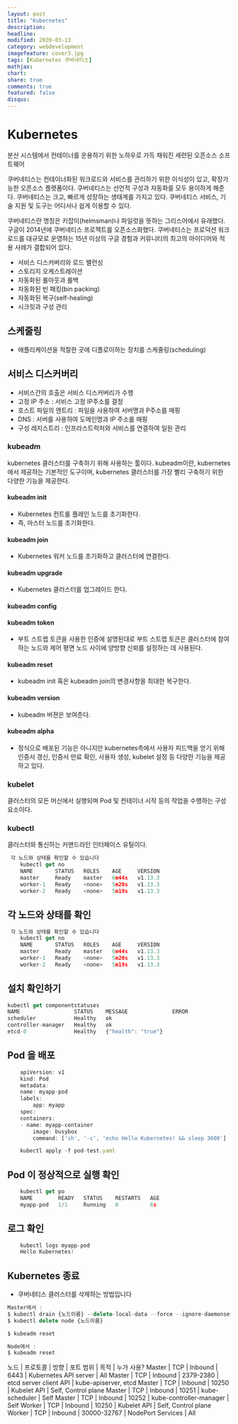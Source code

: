 ```yaml
---
layout: post
title: "Kubernetes"
description: 
headline: 
modified: 2020-03-13
category: webdevelopment
imagefeature: cover3.jpg
tags: [Kubernetes 쿠버네티스]
mathjax: 
chart: 
share: true
comments: true
featured: false
disqus:
---
```

# Kubernetes
분산 시스템에서 컨테이너를 운용하기 위한 노하우로 가득 채워진 세련된 오픈소스 소프트웨어

쿠버네티스는 컨테이너화된 워크로드와 서비스를 관리하기 위한 이식성이 있고, 확장가능한 오픈소스 플랫폼이다. 쿠버네티스는 선언적 구성과 자동화를 모두 용이하게 해준다. 쿠버네티스는 크고, 빠르게 성장하는 생태계를 가지고 있다. 쿠버네티스 서비스, 기술 지원 및 도구는 어디서나 쉽게 이용할 수 있다.

쿠버네티스란 명칭은 키잡이(helmsman)나 파일럿을 뜻하는 그리스어에서 유래했다. 구글이 2014년에 쿠버네티스 프로젝트를 오픈소스화했다. 쿠버네티스는 프로덕션 워크로드를 대규모로 운영하는 15년 이상의 구글 경험과 커뮤니티의 최고의 아이디어와 적용 사례가 결합되어 있다.

- 서비스 디스커버리와 로드 밸런싱
- 스토리지 오케스트레이션 
- 자동화된 롤아웃과 롤백 
- 자동화된 빈 패킹(bin packing)
- 자동화된 복구(self-healing) 
- 시크릿과 구성 관리 

## 스케줄링
- 애플리케이션을 적절한 곳에 디플로이하는 장치를 스케줄링(scheduling)

## 서비스 디스커버리
- 서비스간의 호출은 서비스 디스커버리가 수행
- 고정 IP 주소 : 서비스 고정 IP주소를 결정
- 호스트 파일의 엔트리 : 파일을 사용하여 서버명과 P주소를 매핑
- DNS : 서버를 사용하여 도메인명과 IP 주소를 매핑
- 구성 레지스트리 : 인프라스트럭처와 서비스를 연결하여 일원 관리

### kubeadm
kubernetes 클러스터를 구축하기 위해 사용하는 툴이다.
kubeadm이란, kubernetes에서 제공하는 기본적인 도구이며, kubernetes 클러스터를 가장 빨리 구축하기 위한 다양한 기능을 제공한다.

#### kubeadm init
- Kubernetes 컨트롤 플레인 노드를 초기화한다.
- 즉, 마스터 노드를 초기화한다.

#### kubeadm join
- Kubernetes 워커 노드를 초기화하고 클러스터에 연결한다.

#### kubeadm upgrade
- Kubernetes 클러스터를 업그레이드 한다.

#### kubeadm config

#### kubeadm token
- 부트 스트랩 토큰을 사용한 인증에 설명된대로 부트 스트랩 토큰은 클러스터에 참여하는 노드와 제어 평면 노드 사이에 양방향 신뢰를 설정하는 데 사용된다.

#### kubeadm reset
- kubeadm init 혹은 kubeadm join의 변경사항을 최대한 복구한다.

#### kubeadm version
- kubeadm 버젼은 보여준다.

#### kubeadm alpha
- 정식으로 배포된 기능은 아니지만 kubernetes측에서 사용자 피드백을 얻기 위해 인증서 갱신, 인증서 만료 확인, 사용자 생성, kubelet 설정 등 다양한 기능을 제공하고 있다.


### kubelet
클러스터의 모든 머신에서 실행되며 Pod 및 컨테이너 시작 등의 작업을 수행하는 구성 요소이다.

### kubectl
클러스터와 통신하는 커맨드라인 인터페이스 유틸이다.
```JavaScript
 각 노드와 상태를 확인할 수 있습니다
    kubectl get no
    NAME       STATUS   ROLES    AGE     VERSION
    master     Ready    master   6m44s   v1.13.3
    worker-1   Ready    <none>   5m20s   v1.13.3
    worker-2   Ready    <none>   5m19s   v1.13.3
```

## 각 노드와 상태를 확인
```JavaScript
 각 노드와 상태를 확인할 수 있습니다
    kubectl get no
    NAME       STATUS   ROLES    AGE     VERSION
    master     Ready    master   6m44s   v1.13.3
    worker-1   Ready    <none>   5m20s   v1.13.3
    worker-2   Ready    <none>   5m19s   v1.13.3
```

## 설치 확인하기
```JavaScript
kubectl get componentstatuses
NAME                 STATUS    MESSAGE              ERROR
scheduler            Healthy   ok                   
controller-manager   Healthy   ok                   
etcd-0               Healthy   {"health": "true"}
```

## Pod 을 배포
```JavaScript
    apiVersion: v1
    kind: Pod
    metadata:
    name: myapp-pod
    labels:
        app: myapp
    spec:
    containers:
    - name: myapp-container
        image: busybox
        command: ['sh', '-c', 'echo Hello Kubernetes! && sleep 3600']

    kubectl apply -f pod-test.yaml
```

## Pod 이 정상적으로 실행 확인
```JavaScript
    kubectl get po
    NAME        READY   STATUS    RESTARTS   AGE
    myapp-pod   1/1     Running   0          6s
```

## 로그 확인
```JavaScript
    kubectl logs myapp-pod
    Hello Kubernetes!
```



## Kubernetes 종료
- 쿠버네티스 클러스터를 삭제하는 방법입니다
```JavaScript
Master에서 :
$ kubectl drain {노드이름} --delete-local-data --force --ignore-daemonsets
$ kubectl delete node {노드이름}

$ kubeadm reset

Node에서 :
$ kubeadm reset
```


노드	| 프로토콜	| 방향	| 포트 범위	| 목적	| 누가 사용?
Master	| TCP	| Inbound	| 6443	| Kubernetes API server	| All
Master	| TCP	| Inbound	| 2379-2380	| etcd server client API	| kube-apiserver, etcd
Master	| TCP	| Inbound	| 10250	| Kubelet API	| Self, Control plane
Master	| TCP	| Inbound	| 10251	| kube-scheduler	| Self
Master	| TCP	| Inbound	| 10252	| kube-controller-manager	| Self
Worker	| TCP	| Inbound	| 10250	| Kubelet API	| Self, Control plane
Worker	| TCP	| Inbound	| 30000-32767 | NodePort Services	| All